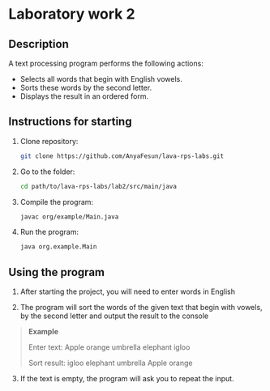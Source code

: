 # Laboratory work 2

## Description
A text processing program performs the following actions:
- Selects all words that begin with English vowels.
- Sorts these words by the second letter.
- Displays the result in an ordered form.

## Instructions for starting
1. Clone repository:
   ```bash
   git clone https://github.com/AnyaFesun/lava-rps-labs.git
2. Go to the folder:
    ```bash
   cd path/to/lava-rps-labs/lab2/src/main/java
3. Compile the program:
    ```bash
   javac org/example/Main.java
4. Run the program:
    ```bash
    java org.example.Main
   
## Using the program
1. After starting the project, you will need to enter words in English

2. The program will sort the words of the given text that begin with vowels,
   by the second letter and output the result to the console
> **Example**
>
> Enter text: Apple orange umbrella elephant igloo
>
> Sort result: igloo elephant umbrella Apple orange
3. If the text is empty, the program will ask you to repeat the input.